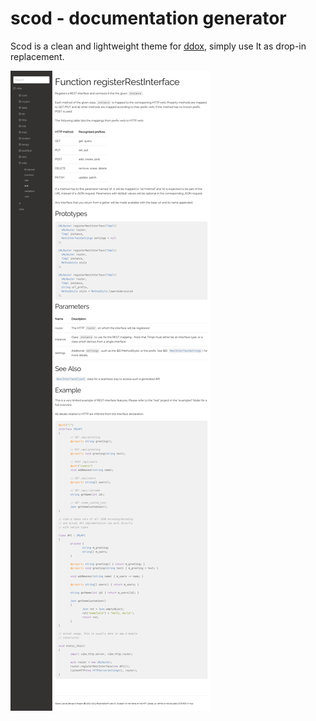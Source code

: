 # scod - documentation generator

Scod is a clean and lightweight theme for [ddox](https://github.com/rejectedsoftware/ddox),
simply use It as drop-in replacement.

![Example](scod.png)
